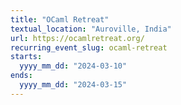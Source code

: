 ```yaml
---
title: "OCaml Retreat"
textual_location: "Auroville, India"
url: https://ocamlretreat.org/
recurring_event_slug: ocaml-retreat
starts:
  yyyy_mm_dd: "2024-03-10"
ends:
  yyyy_mm_dd: "2024-03-15"
---
```

